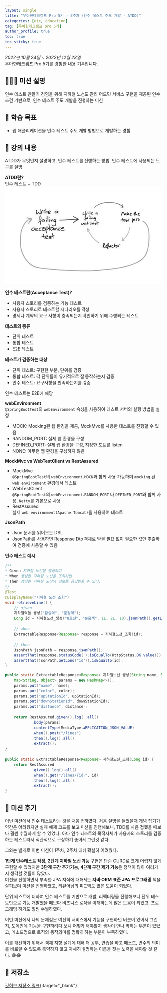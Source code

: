 ```yaml
---
layout: single
title: "우아한테크캠프 Pro 5기 - 3주차 (인수 테스트 주도 개발 - ATDD)"
categories: [etc, education]
tag: [우아한테크캠프 pro 5기]
author_profile: true
toc: true
toc_sticky: true
---
```


*2022년 10월 24일 ~ 2022년 12월 23일*  
우아한테크캠프 Pro 5기를 경험한 내용 기록입니다.

## 🙇🏻‍♂️ 미션 설명
인수 테스트 만들기 경험을 위해 지하철 노선도 관리 어드민 서비스 구현을 제공된 인수 조건 기반으로, 인수 테스트 주도 개발을 진행하는 미션

## 🎯 학습 목표
- 웹 애플리케이션을 인수 테스트 주도 개발 방법으로 개발하는 경험

## 📖 강의 내용
ATDD가 무엇인지 설명하고, 인수 테스트를 진행하는 방법, 인수 테스트에 사용되는 도구를 설명

**ATDD란?**  
인수 테스트 + TDD  
![atdd](/assets/images/posts/atdd.png)

**인수 테스트란(Acceptance Test)?**  
- 사용자 스토리를 검증하는 기능 테스트 
- 사용자 스토리로 테스트할 시나리오를 작성
- 명세나 계약의 요구 사항이 충족되는지 확인하기 위해 수행되는 테스트

**테스트의 종류**
- 단위 테스트
- 통합 테스트
- E2E 테스트

**테스트가 검증하는 대상**
- 단위 테스트: 구현한 부분, 단위를 검증
- 통합 테스트: 각 단위들이 유기적으로 잘 동작하는지 검증
- 인수 테스트: 요구사항을 만족하는지를 검증  

인수 테스트는 E2E에 해당

**webEnvironment**  
`@SpringBootTest`의 `webEnvironment` 속성을 사용하여 테스트 서버의 실행 방법을 설정
- MOCK: Mocking된 웹 환경을 제공, MockMvc를 사용한 테스트를 진행할 수 있음
- RANDOM_PORT: 실제 웹 환경을 구성
- DEFINED_PORT: 실제 웹 환경을 구성, 지정한 포트를 listen
- NONE: 아무런 웹 환경을 구성하지 않음

**MockMvc vs WebTestClient vs RestAssured**
- MockMvc  
  `@SpringBootTest`의 `webEnvironment.MOCK`과 함께 사용 가능하며 `mocking` 된 `web environment` 환경에서 테스트
- WebTestClient  
  `@SpringBootTest`의 `webEnvironment.RANDOM_PORT` 나 `DEFINED_PORT`와 함께 사용, `Netty`를 기본으로 사용
- RestAssured  
  실제 `web environment(Apache Tomcat)`을 사용하여 테스트

**JsonPath**  
- Json 문서를 읽어오는 DSL
- JsonPath를 사용하면 Response Dto 객체로 받을 필요 없이 필요한 값만 추출하여 검증에 사용할 수 있음

**인수 테스트 예시**  

```java
/**
* Given 지하철 노선을 생성하고
* When 생성한 지하철 노선을 조회하면
* Then 생성한 지하철 노선의 정보를 응답받을 수 있다.
*/
@Test
@DisplayName("지하철 노선 조회")
void retrieveLine() {
    // given
    지하철역들_생성("잠실역", "문정역");
    Long id = 지하철노선_생성("8호선", "분홍색", 1L, 2L, 10).jsonPath().getLong("id");

    // when
    ExtractableResponse<Response> response = 지하철노선_조회(id);

    // then
    JsonPath jsonPath = response.jsonPath();
    assertThat(response.statusCode()).isEqualTo(HttpStatus.OK.value());
    assertThat(jsonPath.getLong("id")).isEqualTo(id);
}
```

```java
public static ExtractableResponse<Response> 지하철노선_생성(String name, String color, Long upStationId, Long downStationId, Integer distance) {
    Map<String, Object> params = new HashMap<>();
    params.put("name", name);
    params.put("color", color);
    params.put("upStationId", upStationId);
    params.put("downStationId", downStationId);
    params.put("distance", distance);

    return RestAssured.given().log().all()
            .body(params)
            .contentType(MediaType.APPLICATION_JSON_VALUE)
            .when().post("/lines")
            .then().log().all()
            .extract();
}

public static ExtractableResponse<Response> 지하철노선_조회(Long id) {
    return RestAssured
            .given().log().all()
            .when().get("/lines/{id}", id)
            .then().log().all()
            .extract();
}
```


## 📝 미션 후기
이번 미션에서 인수 테스트라는 것을 처음 접하였다. 처음 설명을 들었을때 개념 잡기가 약간은 어려웠지만 실제 예제 코드를 보고 미션을 진행해보니, TDD를 처음 접했을 때보다 훨씬 수월하게 할 수 있었다. 아마 인수 테스트의 목적자체가 사용자의 스토리를 검증하는 테스트라서 직관적으로 구상하기 좋아서 그런것 같다.

그와는 별개로 이번 미션이 1주차, 2주차 대비 확실히 어려웠다. 

**1단계 인수테스트 작성**, **2단계 지하철 노선 기능** 구현은 단순 CURD로 크게 어렵지 않게 구현할 수 있었지만 **3단계 구간 추가기능**, **4단계 구간 제거 기능**은 정책이 많아 여러가지 생각할 것들이 많았다.  
미션을 진행하면서 부족한 JPA 지식에 대해서는 **자바 ORM 표준 JPA 프로그래밍** 책을 살펴보며 미션을 진행하였고, 리뷰어님의 피드백도 많은 도움이 되었다.

단위 테스트에 더하여 인수 테스트를 기반으로 개발, 리팩터링을 진행해보니 단위 테스트만으로 기능 개발했을 때보다 비즈니스 로직을 이해하는데 많은 도움이 되었고, 프로그래밍 하기도 훨씬 수월하였다.

이번 미션에서 나의 문제점은 여전히 서비스에서 기능을 구현하던 버릇이 있어서 그런지, 도메인에 기능을 구현하려다 보니 어떻게 해야할지 생각이 안나 막히는 부분이 있었고, 메소드명으로 로직의 동작의미를 명확히 하는 부분이 부족하였다.

이를 개선하기 위해서 객체 지향 설계에 대해 더 공부, 연습을 하고 메소드, 변수의 의미를 바로알 수 있도록 축약하지 않고 자세히 설명하는 이름을 짓는 노력을 해야할 것 같다. 😅😂


## 💾 저장소
[깃허브 저장소 링크](https://github.com/sangjaeoh/atdd-subway-admin/tree/step4){:target="_blank"}
